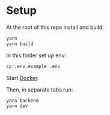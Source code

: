# Setup

At the root of this repo install and build:

```sh
yarn
yarn build
```

In this folder set up env:

```sh
cp .env.example .env
```

Start [Docker](https://orbstack.dev).

Then, in separate tabs run:

```
yarn backend
yarn dev
```

